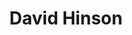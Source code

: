 ---
title: David Hinson
prefix: Dr.
position: Interim Pastor
twitter: 
facebook: 
roles:
weight: 1
---